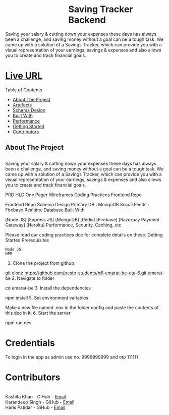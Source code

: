 <h1 style="margin-left:200px">Saving Tracker Backend</h1>

Saving your salary & cutting down your expenses these days has always been a challenge, and saving money without a goal can be a tough task. We came up with a solution of a Savings Tracker, which can provide you with a visual representation of your earnings, savings & expenses and also allows you to create and track financial goals.
                                        <h1><a href="https://savings-tracker-111.netlify.app">Live URL</a></h1>
Table of Contents

  <ul>
    <li>
        <a href="https://github.com/pesto-students/savings-tracker-be-n12-eta1/#about-the-project">About The Project</a>
    </li>
    <li>
        <a href="https://github.com/pesto-students/savings-tracker-be-n12-eta1/#artefacts"> Artefacts</a>
    </li>
    <li>
        <a href="https://github.com/pesto-students/savings-tracker-be-n12-eta1/#schema-design">Schema Design</a>
    </li>
    <li>
        <a href="https://github.com/pesto-students/savings-tracker-be-n12-eta1/#build-with">Built With</a>
    </li>
    <li>
        <a href="https://github.com/pesto-students/savings-tracker-be-n12-eta1/#performance">Performance</a>
    </li>
    <li>
    <a href="https://github.com/pesto-students/savings-tracker-be-n12-eta1/#getting-started">Getting Started</a>
    </li>
    <li>
    <a href="https://github.com/pesto-students/savings-tracker-be-n12-eta1/#contributors"> Contributors</a>
    </li>
</ul>
<div id="about-the-project">
  <h2>About The Project<h2>
</div>

<p>Saving your salary & cutting down your expenses these days has always been a challenge, and saving money without a goal can be a tough task. We came up with a solution of a Savings Tracker, which can provide you with a visual representation of your earnings, savings & expenses and also allows you to create and track financial goals.</p>

PRD      HLD      One Pager      Wireframes      Coding Practices
Frontend Repo

Frontend Repo
Schema Design
Primary DB : MongoDB
Social Feeds : Firebase Realtime Database
Built With

[Node JS] [Express JS] [MongoDB]      [Redis] [Firebase] [Razorpay Payment Gateway] [Heroku]
Performance, Security, Caching, etc

Please read our coding practices doc for complete details on these.
Getting Started
Prerequisites

    Node JS
    NPM

1. Clone the project from github

git clone https://github.com/pesto-students/n6-emarat-be-eta-6.git emarat-be
2. Navigate to folder

cd emarat-be
3. Install the dependencies

npm install
5. Set environment variables

Make a new file named .env in the folder config and paste the contents of this doc in it.
6. Start the server

npm run dev
<h1>Credentials</h1>

To login in the app as admin use no. 9999999999 and otp 111111

<h1>Contributors</h1>
<br>
Kashifa Khan - GiHub - <a href="mailto:khankashifa.1996@gmail.com" >Email<a>
<br>
Karandeep Singh - GiHub - <a href="mailto:karannnnn@yahoo.com" >Email</a>
<br>
Haris Patidar - GiHub - <a href="mailto:patidarharish08@gmail.com" >Email</a>
